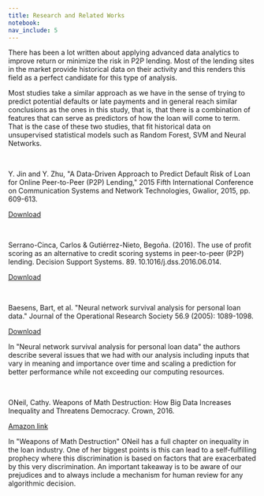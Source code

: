 ```yaml
---
title: Research and Related Works
notebook:
nav_include: 5
---
```


There has been a lot written about applying advanced data analytics to improve return or minimize the risk in P2P lending. Most of the lending sites in the market provide historical data on their activity and this renders this field as a perfect candidate for this type of analysis. 

Most studies take a similar approach as we have in the sense of trying to predict potential defaults or late payments and in general reach similar conclusions as the ones in this study, that is, that there is a combination of features that can serve as predictors of how the loan will come to term. That is the case of these two studies, that fit historical data on unsupervised statistical models such as Random Forest, SVM and Neural Networks.

<br />

Y. Jin and Y. Zhu, "A Data-Driven Approach to Predict Default Risk of Loan for Online Peer-to-Peer (P2P) Lending," 2015 Fifth International Conference on Communication Systems and Network Technologies, Gwalior, 2015, pp. 609-613.

<a href="research/journal.pone.0139427">Download</a>

<br />

Serrano-Cinca, Carlos & Gutiérrez-Nieto, Begoña. (2016). The use of profit scoring as an alternative to credit scoring systems in peer-to-peer (P2P) lending. Decision Support Systems. 89. 10.1016/j.dss.2016.06.014. 

<a href="research/Profit_Scoring_P2P_DSS_SerrGut_2016">Download</a>

<br />

Baesens, Bart, et al. "Neural network survival analysis for personal
loan data." Journal of the Operational Research Society 56.9 (2005):
1089-1098.

<a href="research/Baesens.pdf">Download</a>

In "Neural network survival analysis for personal loan data" the authors
describe several issues that we had with our analysis including inputs
that vary in meaning and importance over time and scaling a prediction
for better performance while not exceeding our computing resources.

<br />

ONeil, Cathy. Weapons of Math Destruction: How Big Data Increases Inequality 
and Threatens Democracy. Crown, 2016.

<a href="https://www.amazon.com/Weapons-Math-Destruction-Increases-Inequality/dp/0553418815">Amazon link</a>

In "Weapons of Math Destruction" ONeil has a full chapter on inequality in 
the loan industry. One of her biggest points is this can lead to a 
self-fulfilling prophecy where this discrimination is based on factors that
are exacerbated by this very discrimination. An important takeaway is to be
aware of our prejudices and to always include a mechanism for human review
for any algorithmic decision. 


